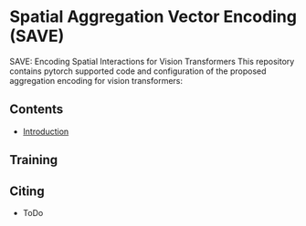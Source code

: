 # Spatial Aggregation Vector Encoding (SAVE)
SAVE: Encoding Spatial Interactions for Vision Transformers
This repository contains pytorch supported code and configuration of the proposed aggregation encoding for vision transformers:

## Contents
- [Introduction](#Introduction)

## Training

## Citing
- ToDo
